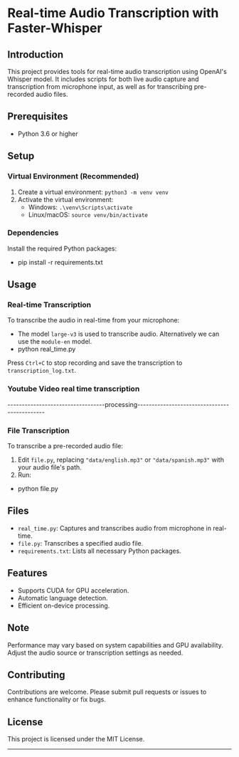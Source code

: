 # Real-time Audio Transcription with Faster-Whisper

## Introduction
This project provides tools for real-time audio transcription using OpenAI's Whisper model. It includes scripts for both live audio capture and transcription from microphone input, as well as for transcribing pre-recorded audio files.

## Prerequisites
- Python 3.6 or higher

## Setup

### Virtual Environment (Recommended)
1. Create a virtual environment: `python3 -m venv venv`
2. Activate the virtual environment:
   - Windows: `.\venv\Scripts\activate`
   - Linux/macOS: `source venv/bin/activate`

### Dependencies
Install the required Python packages:
 - pip install -r requirements.txt

 
## Usage

### Real-time Transcription
To transcribe the audio in real-time from your microphone:
- The model `large-v3` is used to transcribe audio. Alternatively we can use the `module-en` model.
- python real_time.py


Press `Ctrl+C` to stop recording and save the transcription to `transcription_log.txt`.


### Youtube Video real time transcription
----------------------------------processing---------------------------------------------

### File Transcription
To transcribe a pre-recorded audio file:
1. Edit `file.py`, replacing `"data/english.mp3"` or  `"data/spanish.mp3"` with your audio file's path.
2. Run:
  - python file.py


## Files
- `real_time.py`: Captures and transcribes audio from microphone in real-time.
- `file.py`: Transcribes a specified audio file.
- `requirements.txt`: Lists all necessary Python packages.

## Features
- Supports CUDA for GPU acceleration.
- Automatic language detection.
- Efficient on-device processing.

## Note
Performance may vary based on system capabilities and GPU availability. Adjust the audio source or transcription settings as needed.

## Contributing
Contributions are welcome. Please submit pull requests or issues to enhance functionality or fix bugs.

## License
This project is licensed under the MIT License.

---
